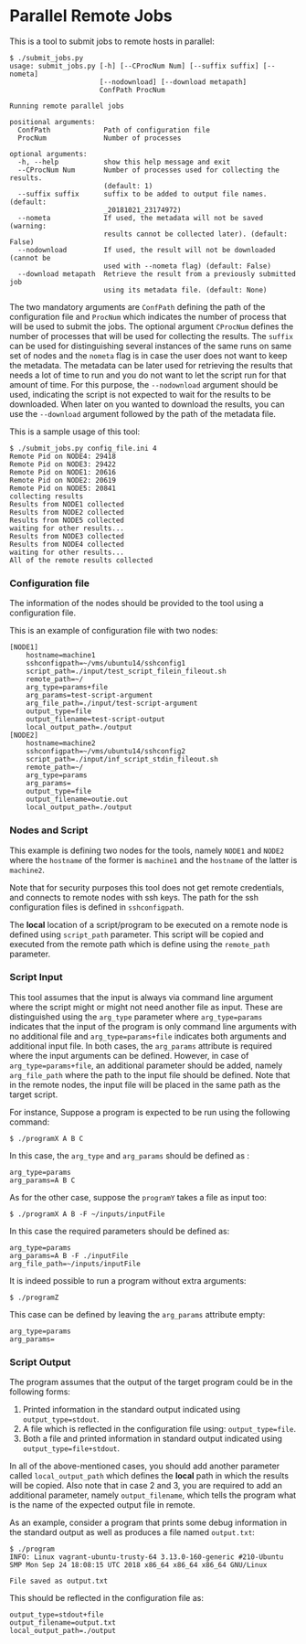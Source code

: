 # Parallel Remote Jobs

This is a tool to submit jobs to remote hosts in parallel:

```console
$ ./submit_jobs.py
usage: submit_jobs.py [-h] [--CProcNum Num] [--suffix suffix] [--nometa]
                      [--nodownload] [--download metapath]
                      ConfPath ProcNum

Running remote parallel jobs

positional arguments:
  ConfPath             Path of configuration file
  ProcNum              Number of processes

optional arguments:
  -h, --help           show this help message and exit
  --CProcNum Num       Number of processes used for collecting the results.
                       (default: 1)
  --suffix suffix      suffix to be added to output file names. (default:
                       _20181021_23174972)
  --nometa             If used, the metadata will not be saved (warning:
                       results cannot be collected later). (default: False)
  --nodownload         If used, the result will not be downloaded (cannot be
                       used with --nometa flag) (default: False)
  --download metapath  Retrieve the result from a previously submitted job
                       using its metadata file. (default: None)

```
The two mandatory arguments are `ConfPath` defining the path of the configuration file and `ProcNum` which indicates the number of process that will be used to submit the jobs. The optional argument `CProcNum` defines the number of processes that will be used for collecting the results. The `suffix` can be used for distinguishing several instances of the same runs on same set of nodes and the `nometa` flag is in case the user does not want to keep the metadata. The metadata can be later used for retrieving the results that needs a lot of time to run and you do not want to let the script run for that amount of time. For this purpose, the `--nodownload` argument should be used, indicating the script is not expected to wait for the results to be downloaded. When later on you wanted to download the results, you can use the `--download` argument followed by the path of the metadata file.  

This is a sample usage of this tool:

```console
$ ./submit_jobs.py config_file.ini 4
Remote Pid on NODE4: 29418
Remote Pid on NODE3: 29422
Remote Pid on NODE1: 20616
Remote Pid on NODE2: 20619
Remote Pid on NODE5: 20841
collecting results
Results from NODE1 collected
Results from NODE2 collected
Results from NODE5 collected
waiting for other results...
Results from NODE3 collected
Results from NODE4 collected
waiting for other results...
All of the remote results collected
```


### Configuration file

The information of the nodes should be provided to the tool using a configuration file.


This is an example of configuration file with two nodes:

```
[NODE1]
    hostname=machine1
    sshconfigpath=~/vms/ubuntu14/sshconfig1
    script_path=./input/test_script_filein_fileout.sh
    remote_path=~/
    arg_type=params+file
    arg_params=test-script-argument
    arg_file_path=./input/test-script-argument
    output_type=file
    output_filename=test-script-output
    local_output_path=./output
[NODE2]
    hostname=machine2
    sshconfigpath=~/vms/ubuntu14/sshconfig2
    script_path=./input/inf_script_stdin_fileout.sh
    remote_path=~/
    arg_type=params
    arg_params=
    output_type=file
    output_filename=outie.out
    local_output_path=./output
```
### Nodes and Script

This example is defining two nodes for the tools, namely `NODE1` and `NODE2` where the `hostname` of the former is `machine1` and the `hostname` of the latter is `machine2`.

Note   that for security purposes this tool does not get remote credentials, and connects to remote nodes with ssh keys. The path for the ssh configuration files is defined in `sshconfigpath`.

The **local**  location of a script/program to be executed on a remote node is defined using `script_path` parameter. This script will be copied and executed from the remote path which is define using the `remote_path` parameter.

### Script Input

This tool assumes that the input is always via command line argument where the script might or might not need another file as input. These are distinguished using the `arg_type` parameter where `arg_type=params` indicates that the input of the program is only command line arguments with no additional file and  `arg_type=params+file` indicates both arguments and additional input file. In both cases, the `arg_params` attribute is required where the input arguments can be defined. However, in case of `arg_type=params+file`, an additional parameter should be added, namely `arg_file_path` where the path to the input file should be defined.  Note that in the remote nodes, the input file will be placed in the same path as the target script.

For instance, Suppose a program is expected to be run using the following command:

```console
$ ./programX A B C
```

In this case, the `arg_type` and `arg_params` should be defined as :
```
arg_type=params
arg_params=A B C
```
As for the other case, suppose the `programY` takes a file as input too:
```console
$ ./programX A B -F ~/inputs/inputFile
```
In this case the required parameters should be defined as:
```
arg_type=params
arg_params=A B -F ./inputFile
arg_file_path=~/inputs/inputFile
```
It is indeed possible to run a program without extra arguments:
```console
$ ./programZ
```
This case can be defined by leaving the `arg_params` attribute empty:
```
arg_type=params
arg_params=
```

### Script Output

The program assumes that the output of the target program could be in the following forms:

1. Printed information in the standard output indicated using `output_type=stdout`.
2. A file which is reflected in the  configuration file using: `output_type=file`.
3. Both a file and printed information in standard output indicated using `output_type=file+stdout`.

 In all of the above-mentioned cases, you should add another parameter called `local_output_path` which defines the **local** path in which the results will be copied. Also note that in case 2 and 3, you are required to add an additional parameter, namely `output_filename`, which tells the program what is the name of the expected output file in remote.

 As an example, consider a program that prints some debug information in the standard output as well as produces a file named `output.txt`:

 ```console
$ ./program
INFO: Linux vagrant-ubuntu-trusty-64 3.13.0-160-generic #210-Ubuntu SMP Mon Sep 24 18:08:15 UTC 2018 x86_64 x86_64 x86_64 GNU/Linux

File saved as output.txt
 ```
 This should be reflected in the configuration file as:

 ```
 output_type=stdout+file
 output_filename=output.txt
 local_output_path=./output
 ```
